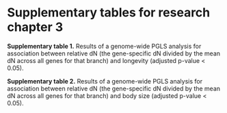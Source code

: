 # Supplementary tables for research chapter 3

**Supplementary table 1.** Results of a genome-wide PGLS analysis for association between relative dN (the gene-specific dN divided by the mean dN across all genes for that branch) and longevity (adjusted p-value < 0.05).

**Supplementary table 2.** Results of a genome-wide PGLS analysis for association between relative dN (the gene-specific dN divided by the mean dN across all genes for that branch) and body size (adjusted p-value < 0.05).

